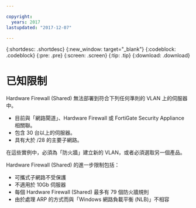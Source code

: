 ```yaml
---

copyright:
  years: 2017
lastupdated: "2017-12-07"

---
```


{:shortdesc: .shortdesc}
{:new_window: target="_blank"}
{:codeblock: .codeblock}
{:pre: .pre}
{:screen: .screen}
{:tip: .tip}
{:download: .download}

# 已知限制

Hardware Firewall (Shared) 無法部署到符合下列任何準則的 VLAN 上的伺服器中。 

* 目前與「網路閘道」、Hardware Firewall 或 FortiGate Security Appliance 相關聯。
* 包含 30 台以上的伺服器。
* 具有大於 /28 的主要子網路。

在這些實例中，必須為「防火牆」建立新的 VLAN，或者必須選取另一個產品。

Hardware Firewall (Shared) 的進一步限制包括： 

* 可攜式子網路不受保護
* 不適用於 10Gb 伺服器
* 每個 Hardware Firewall (Shared) 最多有 79 個防火牆規則
* 由於處理 ARP 的方式而與「Windows 網路負載平衡 (NLB)」不相容
